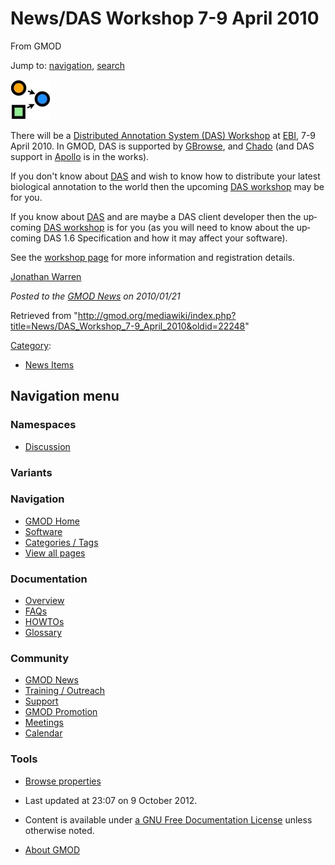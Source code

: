 <div id="mw-page-base" class="noprint">

</div>

<div id="mw-head-base" class="noprint">

</div>

<div id="content" class="mw-body" role="main">

<span id="top"></span>

<div id="mw-js-message" style="display:none;">

</div>



# <span dir="auto">News/DAS Workshop 7-9 April 2010</span>

<div id="bodyContent">

<div id="siteSub">

From GMOD

</div>

<div id="contentSub">

</div>

<div id="jump-to-nav" class="mw-jump">

Jump to: [navigation](#mw-navigation), [search](#p-search)

</div>

<div id="mw-content-text" class="mw-content-ltr" lang="en" dir="ltr">

<div class="floatright">

<a href="http://www.ebi.ac.uk/training/handson/DAS_070410.html"
rel="nofollow" title="DAS Workshop"><img
src="../../mediawiki/images/3/32/Das_logo_64x64.jpg" width="64"
height="64" alt="DAS Workshop" /></a>

</div>

There will be a
<a href="http://www.ebi.ac.uk/training/handson/DAS_070410.html"
class="external text" rel="nofollow">Distributed Annotation System (DAS)
Workshop</a> at <a href="http://www.ebi.ac.uk/" class="external text"
rel="nofollow">EBI</a>, 7-9 April 2010. In GMOD, DAS is supported by
[GBrowse](../GBrowse.1 "GBrowse"), and
<a href="../Chado" class="mw-redirect" title="Chado">Chado</a> (and DAS
support in [Apollo](../Apollo.1 "Apollo") is in the works).

If you don't know about
<a href="../DAS" class="mw-redirect" title="DAS">DAS</a> and wish to
know how to distribute your latest biological annotation to the world
then the upcoming
<a href="http://www.ebi.ac.uk/training/handson/DAS_070410.html"
class="external text" rel="nofollow">DAS workshop</a> may be for you.

If you know about
<a href="../DAS" class="mw-redirect" title="DAS">DAS</a> and are maybe a
DAS client developer then the upcoming
<a href="http://www.ebi.ac.uk/training/handson/DAS_070410.html"
class="external text" rel="nofollow">DAS workshop</a> is for you (as you
will need to know about the upcoming DAS 1.6 Specification and how it
may affect your software).

See the <a href="http://www.ebi.ac.uk/training/handson/DAS_070410.html"
class="external text" rel="nofollow">workshop page</a> for more
information and registration details.

[Jonathan Warren](../User%3AJWarren "User%3AJWarren")

  

<div class="newsfooter">

*Posted to the [GMOD News](../GMOD_News "GMOD News") on 2010/01/21*

</div>

</div>

<div class="printfooter">

Retrieved from
"<http://gmod.org/mediawiki/index.php?title=News/DAS_Workshop_7-9_April_2010&oldid=22248>"

</div>

<div id="catlinks" class="catlinks">

<div id="mw-normal-catlinks" class="mw-normal-catlinks">

[Category](../Special:Categories "Special:Categories"):

- [News Items](../Category%3ANews_Items "Category%3ANews Items")

</div>

</div>

<div class="visualClear">

</div>

</div>

</div>

<div id="mw-navigation">

## Navigation menu

<div id="mw-head">



<div id="left-navigation">

<div id="p-namespaces" class="vectorTabs" role="navigation"
aria-labelledby="p-namespaces-label">

### Namespaces


- <span id="ca-talk"><a
  href="http://gmod.org/mediawiki/index.php?title=Talk:News/DAS_Workshop_7-9_April_2010&amp;action=edit&amp;redlink=1"
  accesskey="t"
  title="Discussion about the content page [t]">Discussion</a></span>

</div>

<div id="p-variants" class="vectorMenu emptyPortlet" role="navigation"
aria-labelledby="p-variants-label">

### 

### Variants[](#)

<div class="menu">

</div>

</div>

</div>





</div>

</div>

</div>

<div id="mw-panel">

<div id="p-logo" role="banner">

<a href="../Main_Page"
style="background-image: url(../../images/GMOD-cogs.png);"
title="Visit the main page"></a>

</div>

<div id="p-Navigation" class="portal" role="navigation"
aria-labelledby="p-Navigation-label">

### Navigation

<div class="body">

- <span id="n-GMOD-Home">[GMOD Home](../Main_Page)</span>
- <span id="n-Software">[Software](../GMOD_Components)</span>
- <span id="n-Categories-.2F-Tags">[Categories /
  Tags](../Categories)</span>
- <span id="n-View-all-pages">[View all
  pages](../Special:AllPages)</span>

</div>

</div>

<div id="p-Documentation" class="portal" role="navigation"
aria-labelledby="p-Documentation-label">

### Documentation

<div class="body">

- <span id="n-Overview">[Overview](../Overview)</span>
- <span id="n-FAQs">[FAQs](../Category%3AFAQ)</span>
- <span id="n-HOWTOs">[HOWTOs](../Category%3AHOWTO)</span>
- <span id="n-Glossary">[Glossary](../Glossary)</span>

</div>

</div>

<div id="p-Community" class="portal" role="navigation"
aria-labelledby="p-Community-label">

### Community

<div class="body">

- <span id="n-GMOD-News">[GMOD News](../GMOD_News)</span>
- <span id="n-Training-.2F-Outreach">[Training /
  Outreach](../Training_and_Outreach)</span>
- <span id="n-Support">[Support](../Support)</span>
- <span id="n-GMOD-Promotion">[GMOD Promotion](../GMOD_Promotion)</span>
- <span id="n-Meetings">[Meetings](../Meetings)</span>
- <span id="n-Calendar">[Calendar](../Calendar)</span>

</div>

</div>

<div id="p-tb" class="portal" role="navigation"
aria-labelledby="p-tb-label">

### Tools

<div class="body">


- <span id="t-smwbrowselink"><a href="../Special%3ABrowse/News-2FDAS_Workshop_7-2D9_April_2010"
  rel="smw-browse">Browse properties</a></span>


</div>

</div>

</div>

</div>

<div id="footer" role="contentinfo">

- <span id="footer-info-lastmod">Last updated at 23:07 on 9 October
  2012.</span>
<!-- - <span id="footer-info-viewcount">7,684 page views.</span> -->
- <span id="footer-info-copyright">Content is available under
  <a href="http://www.gnu.org/licenses/fdl-1.3.html" class="external"
  rel="nofollow">a GNU Free Documentation License</a> unless otherwise
  noted.</span>

<!-- -->

- <span id="footer-places-about">[About
  GMOD](../GMOD:About "GMOD:About")</span>

<!-- -->






</div>

